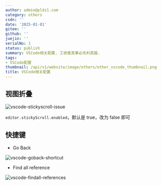```yaml
---
author: admin@pldz1.com
category: others
csdn: ''
date: '2025-01-01'
gitee: ''
github: ''
juejin: ''
serialNo: 1
status: publish
summary: VSCode相关配置, 工欲善其事必先利其器.
tags:
- VSCode配置
thumbnail: /api/v1/website/image/others/other_vscode_thumbnail.png
title: VSCode相关配置
---
```


## 视图折叠

![vscode-stickyscroll-issue](/api/v1/website/image/others/1-vscode-stickyscroll-issue.png)

`editor.stickyScroll.enabled`，默认是 true，改为 false 即可

## 快捷键

- Go Back

![vscode-goback-shortcut](/api/v1/website/image/others/1-vscode-goback-shortcut.png)

- Find all reference

![vscode-findall-references](/api/v1/website/image/others/1-vscode-findall-references.png)